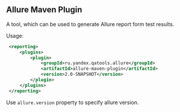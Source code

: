 ## Allure Maven Plugin 

A tool, which can be used to generate Allure report form test results.

Usage:

```xml
 <reporting>
     <plugins>
         <plugin>
             <groupId>ru.yandex.qatools.allure</groupId>
             <artifactId>allure-maven-plugin</artifactId>
             <version>2.0-SNAPSHOT</version>
         </plugin>
     </plugins>
 </reporting>
```

Use ```allure.version``` property to specify allure version.